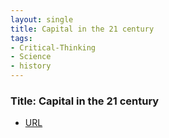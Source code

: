 ```yaml
---
layout: single
title: Capital in the 21 century 
tags:
- Critical-Thinking
- Science
- history
---
```


###  Title: Capital in the 21 century

- [URL](https://www.amazon.com/Atomic-Habits-Proven-Build-Break/dp/0735211299/ref=tmm_hrd_swatch_0?_encoding=UTF8&qid=&sr=)

